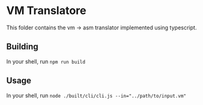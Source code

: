 # VM Translatore

This folder contains the vm -> asm translator implemented using typescript.

## Building

In your shell, run `npm run build`

## Usage

In your shell, run `node ./built/cli/cli.js --in="../path/to/input.vm"`
